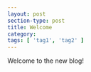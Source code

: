 ```yaml
---
layout: post
section-type: post
title: Welcome
category: 
tags: [ 'tag1', 'tag2' ]
---
```


Welcome to the new blog! 
